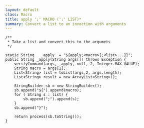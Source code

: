 ```yaml
---
layout: default
class: Macro
title: apply ';' MACRO (';' LIST)* 
summary: Convert a list to an invoction with arguments 
---
```


	/**
	 * Take a list and convert this to the argumets
	 */
	
	static String	_apply	= "${apply;<macro>[;<list>...]}";
	public String _apply(String args[]) throws Exception {
		verifyCommand(args, _apply, null, 2, Integer.MAX_VALUE);
		String macro = args[1];
		List<String> list = toList(args,2, args.length);
		List<String> result = new ArrayList<String>();
		
		StringBuilder sb = new StringBuilder();
		sb.append("${").append(macro);
		for ( String s : list) {
			sb.append(";").append(s);
		}		
		sb.append("}");

		return process(sb.toString());
	}

